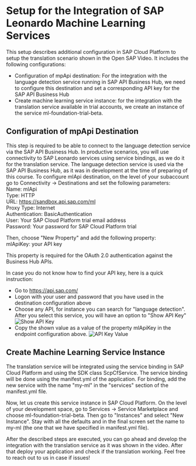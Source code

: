 # Setup for the Integration of SAP Leonardo Machine Learning Services
This setup describes additional configuration in SAP Cloud Platform to setup the translation scenario shown in the Open SAP Video. It includes the following configurations:
* Configuration of mpApi destination: For the integration with the language detection service running in SAP API Business Hub, we need to configure this destination and set a corresponding API key for the SAP API Business Hub
* Create machine learning service instance: for the integration with the translation service available in trial accounts, we create an instance of the service ml-foundation-trial-beta. 

## Configuration of mpApi Destination
This step is required to be able to connect to the language detection service via the SAP API Business Hub. In productive scenarios, you will use connectivity to SAP Leonardo services using service bindings, as we do it for the translation service. The language detection service is used via the SAP API Business Hub, as it was in development at the time of preparing of this course. 
To configure mlApi destination, on the level of your subaccount go to Connectivity -> Destinations and set the following parameters: <br>
Name: mlApi <br>
Type: HTTP <br>
URL: https://sandbox.api.sap.com/ml <br>
Proxy Type: Internet <br>
Authentication: BasicAuthentication <br>
User: Your SAP Cloud Platform trial email address <br>
Password: Your password for SAP Cloud Platform trial <br>

Then, choose "New Property" and add the following property: <br>
mlApiKey: your API key <br>

This property is required for the OAuth 2.0 authentication against the Business Hub APIs.

In case you do not know how to find your API key, here is a quick instruction: 
* Go to https://api.sap.com/
* Logon with your user and password that you have used in the destination configuration above
* Choose any API, for instance you can search for "language detection". After you select this service, you will have an option to "Show API Key"
![Show API Key](https://github.com/SAP/cloud-s4-sdk-book/blob/course/4_3_advanced_services_initial/docs/advanced_services/figures/APIKey.PNG)
* Copy the shown value as a value of the property mlApiKey in the endpoint configuration above.
![API Key Value](https://github.com/SAP/cloud-s4-sdk-book/blob/course/4_3_advanced_services_initial/docs/advanced_services/figures/APIKeyValue.PNG)

## Create Machine Learning Service Instance
The translation service will be integrated using the service binding in SAP Cloud Platform and using the SDK class ScpCfService.
The service binding will be done using the manifest.yml of the application. For binding, add the new service with the name "my-ml" in the "services" section of the manifest.yml file.

Now, let us create this service instance in SAP Cloud Platform. On the level of your development space, go to Services -> Service Marketplace and choose ml-foundation-trial-beta. Then go to "Instances" and select "New Instance". Stay with all the defaults and in the final screen set the name to my-ml (the one that we have specified in manifest.yml file).

After the described steps are executed, you can go ahead and develop the integration with the translation service as it was shown in the video. After that deploy your application and check if the translation working. Feel free to reach out to us in case if issues!
